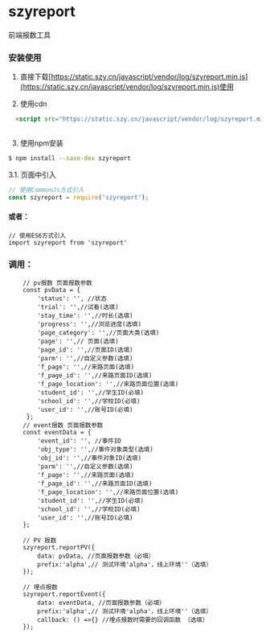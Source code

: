 # szyreport

 
前端报数工具  


### 安装使用

1. 直接下载[https://static.szy.cn/javascript/vendor/log/szyreport.min.js](https://static.szy.cn/javascript/vendor/log/szyreport.min.js)使用 
 
2. 使用cdn

``` html
  <script src="https://static.szy.cn/javascript/vendor/log/szyreport.min.js"></script>
  
```
3. 使用npm安装
``` bash
$ npm install --save-dev szyreport
```
3.1. 页面中引入

``` javascript
// 使用CommonJs方式引入
const szyreport = require('szyreport');
```
#### 或者：
```
// 使用ES6方式引入
import szyreport from 'szyreport'
```
### 调用：
```
    // pv报数 页面报数参数
    const pvData = {
        'status': '', //状态
        'trial': '',//试看(选填)
        'stay_time': '',//时长(选填)
        'progress': '',//浏览进度(选填)
        'page_category': '',//页面大类(选填)
        'page': '',// 页面(选填)
        'page_id': '',//页面ID(选填)
        'parm': '',//自定义参数(选填)
        'f_page': '',//来路页面(选填)
        'f_page_id': '',//来路页面ID(选填)
        'f_page_location': '',//来路页面位置(选填)
        'student_id': '',//学生ID(必填)
        'school_id': '',//学校ID(必填)
        'user_id': '',//账号ID(必填)
     };
    // event报数 页面报数参数
    const eventData = {
        'event_id': '', //事件ID
        'obj_type': '',//事件对象类型(选填)
        'obj_id': '',//事件对象ID(选填)
        'parm': '',//自定义参数(选填)
        'f_page': '',//来路页面(选填)
        'f_page_id': '',//来路页面ID(选填)
        'f_page_location': '',//来路页面位置(选填)
        'student_id': '',//学生ID(必填)
        'school_id': '',//学校ID(必填)
        'user_id': '',//账号ID(必填)
    };
    
    // PV 报数
    szyreport.reportPV({
        data: pvData, //页面报数参数（必填）
        prefix:'alpha',// 测试环境'alpha'，线上环境''（选填）
    });
    
    // 埋点报数
    szyreport.reportEvent({
        data: eventData, //页面报数参数（必填）
        prefix:'alpha',// 测试环境'alpha'，线上环境''（选填）
        callback: () =>{} //埋点报数时需要的回调函数 （选填）
    });

```
